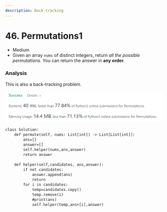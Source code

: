```yaml
---
description: Back-tracking
---
```


# 46. Permutations1

* Medium
* Given an array `nums` of distinct integers, return _all the possible permutations_. You can return the answer in **any order**.

### Analysis

This is also a back-tracking problem.&#x20;

![](<../.gitbook/assets/image (14) (1) (1).png>)

```
class Solution:
    def permute(self, nums: List[int]) -> List[List[int]]:
        ans=[]
        answer=[]
        self.helper(nums,ans,answer)
        return answer
        
    def helper(self,candidates, ans,answer):
        if not candidates:
            answer.append(ans)
            return
        for i in candidates:
            temp=candidates.copy()
            temp.remove(i)
            #print(ans)
            self.helper(temp,ans+[i],answer)
```
